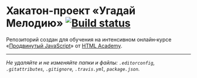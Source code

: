 # Хакатон-проект «Угадай Мелодию» [![Build status][travis-image]][travis-url]

Репозиторий создан для обучения на интенсивном онлайн‑курсе «[Продвинутый JavaScript](https://htmlacademy.ru/intensive/ecmascript)» от [HTML Academy](https://htmlacademy.ru).

[travis-image]: https://travis-ci.com/htmlacademy/ecmascript-hackathon-guessmelody.svg?branch=master
[travis-url]: https://travis-ci.com/htmlacademy/ecmascript-hackathon-guessmelody

---

_Не удаляйте и не изменяйте папки и файлы:_
_`.editorconfig`, `.gitattributes`, `.gitignore`, `.travis.yml`, `package.json`._
